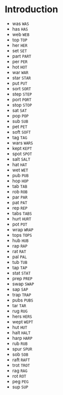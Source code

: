 # Introduction

* was `WAS`
* has `HAS`
* web `WEB`
* top `TOP`
* her `HER`
* set `SET`
* part `PART`
* per `PER`
* hot `HOT`
* war `WAR`
* star `STAR`
* put `PUT`
* sort `SORT`
* step `STEP`
* port `PORT`
* stop `STOP`
* sat `SAT`
* pop `POP`
* sub `SUB`
* pet `PET`
* soft `SOFT`
* tag `TAG`
* wars `WARS`
* kept `KEPT`
* spot `SPOT`
* salt `SALT`
* hat `HAT`
* wet `WET`
* pub `PUB`
* hop `HOP`
* tab `TAB`
* rob `ROB`
* par `PAR`
* pat `PAT`
* rep `REP`
* tabs `TABS`
* hurt `HURT`
* pot `POT`
* wrap `WRAP`
* tops `TOPS`
* hub `HUB`
* rap `RAP`
* rat `RAT`
* pal `PAL`
* tub `TUB`
* tap `TAP`
* stat `STAT`
* prep `PREP`
* swap `SWAP`
* sap `SAP`
* trap `TRAP`
* pubs `PUBS`
* tar `TAR`
* rug `RUG`
* hers `HERS`
* wept `WEPT`
* hut `HUT`
* halt `HALT`
* harp `HARP`
* rub `RUB`
* spur `SPUR`
* sob `SOB`
* raft `RAFT`
* trot `TROT`
* rag `RAG`
* rot `ROT`
* peg `PEG`
* sup `SUP`
